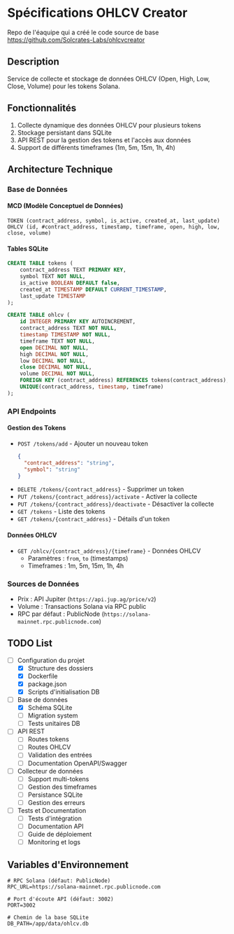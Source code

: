 # Spécifications OHLCV Creator
Repo de l'éaquipe qui a créé le code source de base https://github.com/Solcrates-Labs/ohlcvcreator

## Description
Service de collecte et stockage de données OHLCV (Open, High, Low, Close, Volume) pour les tokens Solana.

## Fonctionnalités
1. Collecte dynamique des données OHLCV pour plusieurs tokens
2. Stockage persistant dans SQLite
3. API REST pour la gestion des tokens et l'accès aux données
4. Support de différents timeframes (1m, 5m, 15m, 1h, 4h)

## Architecture Technique

### Base de Données
#### MCD (Modèle Conceptuel de Données)
```
TOKEN (contract_address, symbol, is_active, created_at, last_update)
OHLCV (id, #contract_address, timestamp, timeframe, open, high, low, close, volume)
```

#### Tables SQLite
```sql
CREATE TABLE tokens (
    contract_address TEXT PRIMARY KEY,
    symbol TEXT NOT NULL,
    is_active BOOLEAN DEFAULT false,
    created_at TIMESTAMP DEFAULT CURRENT_TIMESTAMP,
    last_update TIMESTAMP
);

CREATE TABLE ohlcv (
    id INTEGER PRIMARY KEY AUTOINCREMENT,
    contract_address TEXT NOT NULL,
    timestamp TIMESTAMP NOT NULL,
    timeframe TEXT NOT NULL,
    open DECIMAL NOT NULL,
    high DECIMAL NOT NULL,
    low DECIMAL NOT NULL,
    close DECIMAL NOT NULL,
    volume DECIMAL NOT NULL,
    FOREIGN KEY (contract_address) REFERENCES tokens(contract_address),
    UNIQUE(contract_address, timestamp, timeframe)
);
```

### API Endpoints

#### Gestion des Tokens
- `POST /tokens/add` - Ajouter un nouveau token
  ```json
  {
    "contract_address": "string",
    "symbol": "string"
  }
  ```
- `DELETE /tokens/{contract_address}` - Supprimer un token
- `PUT /tokens/{contract_address}/activate` - Activer la collecte
- `PUT /tokens/{contract_address}/deactivate` - Désactiver la collecte
- `GET /tokens` - Liste des tokens
- `GET /tokens/{contract_address}` - Détails d'un token

#### Données OHLCV
- `GET /ohlcv/{contract_address}/{timeframe}` - Données OHLCV
  - Paramètres : `from`, `to` (timestamps)
  - Timeframes : 1m, 5m, 15m, 1h, 4h

### Sources de Données
- Prix : API Jupiter (`https://api.jup.ag/price/v2`)
- Volume : Transactions Solana via RPC public
- RPC par défaut : PublicNode (`https://solana-mainnet.rpc.publicnode.com`)

## TODO List
- [ ] Configuration du projet
  - [x] Structure des dossiers
  - [x] Dockerfile
  - [x] package.json
  - [x] Scripts d'initialisation DB

- [ ] Base de données
  - [x] Schéma SQLite
  - [ ] Migration system
  - [ ] Tests unitaires DB

- [ ] API REST
  - [ ] Routes tokens
  - [ ] Routes OHLCV
  - [ ] Validation des entrées
  - [ ] Documentation OpenAPI/Swagger

- [ ] Collecteur de données
  - [ ] Support multi-tokens
  - [ ] Gestion des timeframes
  - [ ] Persistance SQLite
  - [ ] Gestion des erreurs

- [ ] Tests et Documentation
  - [ ] Tests d'intégration
  - [ ] Documentation API
  - [ ] Guide de déploiement
  - [ ] Monitoring et logs

## Variables d'Environnement
```env
# RPC Solana (défaut: PublicNode)
RPC_URL=https://solana-mainnet.rpc.publicnode.com

# Port d'écoute API (défaut: 3002)
PORT=3002

# Chemin de la base SQLite
DB_PATH=/app/data/ohlcv.db
```

